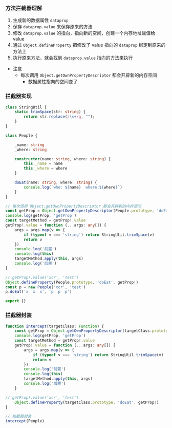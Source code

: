 ### 方法拦截器理解

1. 生成新的数据属性 `dataprop`
2. 保存 `dataprop.value` 来保存原来的方法
3. 修改  `dataprop.value` 的指向，指向新的空间，创建一个内存地址赋值给 value
4. 通过 `Object.defineProperty` 把修改了 value 指向的 `dataprop` 绑定到原来的方法上
5. 执行原来方法，就会找到  `dataprop.value` 指向的方法来执行

- 注意
  - 每次调用 `Object.getOwnPropertyDescriptor` 都会开辟新的内存空间
    - 数据属性指向的空间变了

### 拦截器实现

```ts
class StringUtil {
    static trimSpace(str: string) {
        return str.replace(/\s+/g, "");
    }
}

class People {

    _name: string
    _where: string

    constructor(name: string, where: string) {
        this._name = name
        this._where = where
    }

    doEat(name: string, where: string) {
        console.log(`who: ${name}  where:${where}`)
    }
}

// 每次调用 Object.getOwnPropertyDescriptor 都会开辟新的内存空间
const getProp = Object.getOwnPropertyDescriptor(People.prototype, 'doEat')
console.log(getProp, 'getProp')
const targetMethod = getProp!.value
getProp!.value = function (...args: any[]) {
    args = args.map(v => {
        if (typeof v === 'string') return StringUtil.trimSpace(v)
        return v
    })
    console.log('前置')
    console.log(this)
    targetMethod.apply(this, args)
    console.log('后置')
}

// getProp!.value('xcr', 'test')
Object.defineProperty(People.prototype, 'doEat', getProp!)
const p = new People('xcr', 'test')
p.doEat('x  x  x', 'p  p  p')

export {}
```

### 拦截器封装

```ts
function intercept(targetClass: Function) {
    const getProp = Object.getOwnPropertyDescriptor(targetClass.prototype, 'doEat')
    console.log(getProp, 'getProp')
    const targetMethod = getProp!.value
    getProp!.value = function (...args: any[]) {
        args = args.map(v => {
            if (typeof v === 'string') return StringUtil.trimSpace(v)
            return v
        })
        console.log('前置')
        console.log(this)
        targetMethod.apply(this, args)
        console.log('后置')
    }

// getProp!.value('xcr', 'test')
    Object.defineProperty(targetClass.prototype, 'doEat', getProp!)
}

// 拦截器封装
intercept(People)
```

